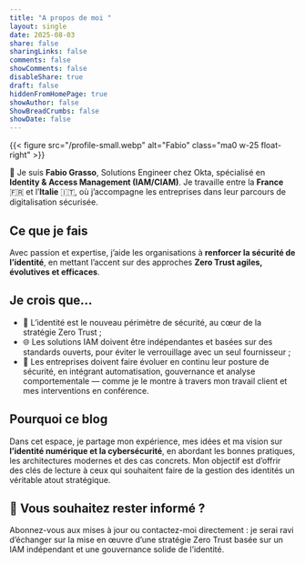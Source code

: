 ```yaml
---
title: "A propos de moi "
layout: single
date: 2025-08-03
share: false
sharingLinks: false
comments: false
showComments: false
disableShare: true
draft: false
hiddenFromHomePage: true
showAuthor: false
ShowBreadCrumbs: false
showDate: false
---
```


{{< figure src="/profile-small.webp" alt="Fabio" class="ma0 w-25 float-right" >}}

👋 Je suis **Fabio Grasso**, Solutions Engineer chez Okta, spécialisé en **Identity & Access Management (IAM/CIAM)**. Je travaille entre la **France** 🇫🇷 et l’**Italie** 🇮🇹, où j’accompagne les entreprises dans leur parcours de digitalisation sécurisée.

## Ce que je fais

Avec passion et expertise, j’aide les organisations à **renforcer la sécurité de l’identité**, en mettant l’accent sur des approches **Zero Trust agiles, évolutives et efficaces**.

## Je crois que…

* 🔐 L’identité est le nouveau périmètre de sécurité, au cœur de la stratégie Zero Trust ;
* 🌐 Les solutions IAM doivent être indépendantes et basées sur des standards ouverts, pour éviter le verrouillage avec un seul fournisseur ;
* 🚀 Les entreprises doivent faire évoluer en continu leur posture de sécurité, en intégrant automatisation, gouvernance et analyse comportementale — comme je le montre à travers mon travail client et mes interventions en conférence.

## Pourquoi ce blog

Dans cet espace, je partage mon expérience, mes idées et ma vision sur **l’identité numérique et la cybersécurité**, en abordant les bonnes pratiques, les architectures modernes et des cas concrets. Mon objectif est d’offrir des clés de lecture à ceux qui souhaitent faire de la gestion des identités un véritable atout stratégique.

## 📣 Vous souhaitez rester informé ?

Abonnez-vous aux mises à jour ou contactez-moi directement : je serai ravi d’échanger sur la mise en œuvre d’une stratégie Zero Trust basée sur un IAM indépendant et une gouvernance solide de l’identité.
